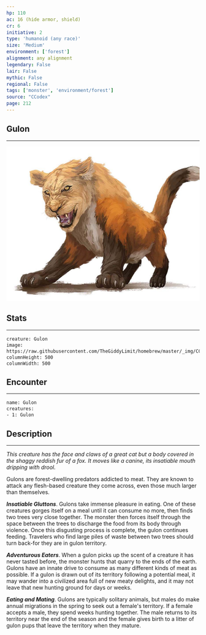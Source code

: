 ```yaml
---
hp: 110
ac: 16 (hide armor, shield)
cr: 6
initiative: 2
type: 'humanoid (any race)'    
size: 'Medium'
environment: ['forest']
alignment: any alignment
legendary: False
lair: False
mythic: False
regional: False
tags: ['monster', 'environment/forest']
source: "CCodex"
page: 212
---
```


## Gulon
---

![|600](https://raw.githubusercontent.com/TheGiddyLimit/homebrew/master/_img/CCodex/gulon.jpg)

## Stats
---

```statblock
creature: Gulon
image: https://raw.githubusercontent.com/TheGiddyLimit/homebrew/master/_img/CCodex/gulon_token.png
columnHeight: 500
columnWidth: 500
```

## Encounter
---

```encounter-table
name: Gulon
creatures:
- 1: Gulon
```

## Description
---
_This creature has the face and claws of a great cat but a body covered in the shaggy reddish fur of a fox. It moves like a canine, its insatiable mouth dripping with drool._

Gulons are forest-dwelling predators addicted to meat. They are known to attack any flesh-based creature they come across, even those much larger than themselves.

**_Insatiable Gluttons_**. Gulons take immense pleasure in eating. One of these creatures gorges itself on a meal until it can consume no more, then finds two trees very close together. The monster then forces itself through the space between the trees to discharge the food from its body through violence. Once this disgusting process is complete, the gulon continues feeding. Travelers who find large piles of waste between two trees should turn back-for they are in gulon territory.


**_Adventurous Eaters_**. When a gulon picks up the scent of a creature it has never tasted before, the monster hunts that quarry to the ends of the earth. Gulons have an innate drive to consume as many different kinds of meat as possible. If a gulon is drawn out of its territory following a potential meal, it may wander into a civilized area full of new meaty delights, and it may not leave that new hunting ground for days or weeks.


**_Eating and Mating_**. Gulons are typically solitary animals, but males do make annual migrations in the spring to seek out a female's territory. If a female accepts a male, they spend weeks hunting together. The male returns to its territory near the end of the season and the female gives birth to a litter of gulon pups that leave the territory when they mature.






